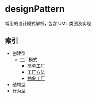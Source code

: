 # designPattern
常用的设计模式解析，包含 UML 类图及实现

## 索引
- 创建型
  - 工厂模式
    - [简单工厂](https://github.com/goindow/designPattern/doc/factory/SimpleFactoryPattren.md)
    - [工厂方法](https://github.com/goindow/designPattern/doc/factory/FactoryMethodPattern.md)
    - [抽象工厂](https://github.com/goindow/designPattern/doc/factory/AbstractFactory.md)
- 结构型
- 行为型
